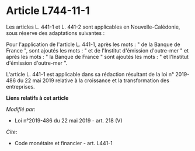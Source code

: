 # Article L744-11-1

Les articles L. 441-1 et L. 441-2 sont applicables en Nouvelle-Calédonie, sous réserve des adaptations suivantes :

Pour l'application de l'article L. 441-1, après les mots : " de la Banque de France ", sont ajoutés les mots : " et de
l'Institut d'émission d'outre-mer " et après les mots : " la Banque de France " sont ajoutés les mots : " et l'Institut
d'émission d'outre-mer ".

L'article L. 441-1 est applicable dans sa rédaction résultant de la loi n° 2019-486 du 22 mai 2019 relative à la croissance
et la transformation des entreprises.

**Liens relatifs à cet article**

_Modifié par_:

  - Loi n°2019-486 du 22 mai 2019 - art. 218 (V)

_Cite_:

  - Code monétaire et financier - art. L441-1
